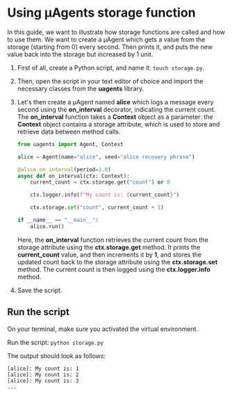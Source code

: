 # Using μAgents storage function

In this guide, we want to illustrate how storage functions are called and how to use them. We want to create a μAgent which gets a value from the storage (starting from 0) every second. Then prints it, and puts the new value back into the storage but increased by 1 unit.

1. First of all, create a Python script, and name it: `touch storage.py`.
2. Then, open the script in your text editor of choice and import the necessary classes from the **uagents** library.
3. Let's then create a μAgent named **alice** which logs a message every second using the **on_interval** decorator, indicating the current count. The **on_interval** function takes a **Context** object as a parameter: the **Context** object contains a storage attribute, which is used to store and retrieve data between method calls. 

    ```py copy filename="storage.py"
    from uagents import Agent, Context

    alice = Agent(name="alice", seed="alice recovery phrase")
   
    @alice.on_interval(period=1.0)
    async def on_interval(ctx: Context):
        current_count = ctx.storage.get("count") or 0
   
        ctx.logger.info(f"My count is: {current_count}")
   
        ctx.storage.set("count", current_count + 1)
   
    if __name__ == "__main__":
        alice.run()
    ```

    Here, the **on_interval** function retrieves the current count from the storage attribute using the **ctx.storage.get** method. It prints the **current_count** value, and then increments it by **1**, and stores the updated count back to the storage attribute using the **ctx.storage.set** method. The current count is then logged using the **ctx.logger.info** method.

4. Save the script.

## Run the script

On your terminal, make sure you activated the virtual environment.

Run the script: `python storage.py`

The output should look as follows:

```
[alice]: My count is: 1
[alice]: My count is: 2
[alice]: My count is: 3
...
```
